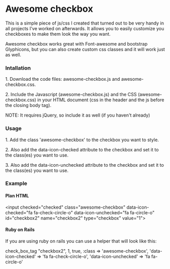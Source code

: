<h1>Awesome checkbox</h1>
<p>
	This is a simple piece of js/css I created that turned out to be very handy in all projects I've worked on afterwards. It allows you to easily customize you checkboxes to make them look the way you want.
</p>
<p>
	Awesome checkbox works great with Font-awesome and bootstrap Glyphicons, but you can also create custom css classes and it will work just as well.
</p>

<h3>Intallation</h3>
<p>
	1. Download the code files: awesome-checkbox.js and awesome-checkbox.css.
</p>
<p>
	2. Include the Javascript (awesome-checkbox.js) and the CSS (awesome-checkbox.css) in your HTML document (css in the header and the js before the closing body tag).
</p>
<p>
	NOTE: It requires jQuery, so include it as well (if you haven't already)
</p>
<h3>Usage</h3>
<p>
	1. Add the class 'awesome-checkbox' to the checkbox you want to style.
</p>
<p>
	2. Also add the data-icon-checked attribute to the checkbox and set it to the class(es) you want to use.
</p>
<p>
	3. Also add the data-icon-unchecked attribute to the checkbox and set it to the class(es) you want to use.
</p>

<h3>Example</h3>
<h4>Plan HTML</h4>
<p>
	&lt;input checked=&quot;checked&quot; class=&quot;awesome-checkbox&quot; data-icon-checked=&quot;fa fa-check-circle-o&quot; data-icon-unchecked=&quot;fa fa-circle-o&quot; id=&quot;checkbox2&quot; name=&quot;checkbox2&quot; type=&quot;checkbox&quot; value=&quot;1&quot;&gt;
</p>
<h4>Ruby on Rails</h4>
<p>If you are using ruby on rails you can use a helper that will look like this:</p>
<p>
	check_box_tag "checkbox2", 1, true, :class => 'awesome-checkbox', 'data-icon-checked' => 'fa fa-check-circle-o', 'data-icon-unchecked' => 'fa fa-circle-o'
</p>